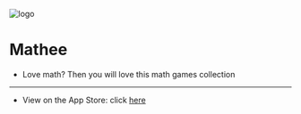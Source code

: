 ![logo](https://github.com/DaniSpringer/mathee/blob/master/Mathee/Assets/Assets.xcassets/AppIcon.appiconset/star-icon-guess.jpg?raw=true&sanitize=true)
# Mathee
- Love math? Then you will love this math games collection
***
- View on the App Store: click [here](https://apps.apple.com/us/developer/daniel-springer/id1402417666)